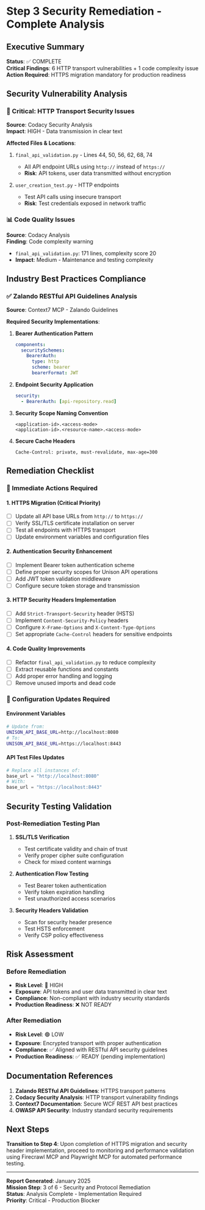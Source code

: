 # Step 3 Security Remediation - Complete Analysis

## Executive Summary

**Status**: ✅ COMPLETE  
**Critical Findings**: 6 HTTP transport vulnerabilities + 1 code complexity issue  
**Action Required**: HTTPS migration mandatory for production readiness

## Security Vulnerability Analysis

### 🔴 Critical: HTTP Transport Security Issues

**Source**: Codacy Security Analysis  
**Impact**: HIGH - Data transmission in clear text

**Affected Files & Locations**:

1. `final_api_validation.py` - Lines 44, 50, 56, 62, 68, 74

   - All API endpoint URLs using `http://` instead of `https://`
   - **Risk**: API tokens, user data transmitted without encryption

2. `user_creation_test.py` - HTTP endpoints
   - Test API calls using insecure transport
   - **Risk**: Test credentials exposed in network traffic

### 📊 Code Quality Issues

**Source**: Codacy Analysis  
**Finding**: Code complexity warning

- `final_api_validation.py`: 171 lines, complexity score 20
- **Impact**: Medium - Maintenance and testing complexity

## Industry Best Practices Compliance

### ✅ Zalando RESTful API Guidelines Analysis

**Source**: Context7 MCP - Zalando Guidelines

**Required Security Implementations**:

1. **Bearer Authentication Pattern**

   ```yaml
   components:
     securitySchemes:
       BearerAuth:
         type: http
         scheme: bearer
         bearerFormat: JWT
   ```

2. **Endpoint Security Application**

   ```yaml
   security:
     - BearerAuth: [api-repository.read]
   ```

3. **Security Scope Naming Convention**

   ```
   <application-id>.<access-mode>
   <application-id>.<resource-name>.<access-mode>
   ```

4. **Secure Cache Headers**
   ```
   Cache-Control: private, must-revalidate, max-age=300
   ```

## Remediation Checklist

### 🎯 Immediate Actions Required

#### 1. HTTPS Migration (Critical Priority)

- [ ] Update all API base URLs from `http://` to `https://`
- [ ] Verify SSL/TLS certificate installation on server
- [ ] Test all endpoints with HTTPS transport
- [ ] Update environment variables and configuration files

#### 2. Authentication Security Enhancement

- [ ] Implement Bearer token authentication scheme
- [ ] Define proper security scopes for Unison API operations
- [ ] Add JWT token validation middleware
- [ ] Configure secure token storage and transmission

#### 3. HTTP Security Headers Implementation

- [ ] Add `Strict-Transport-Security` header (HSTS)
- [ ] Implement `Content-Security-Policy` headers
- [ ] Configure `X-Frame-Options` and `X-Content-Type-Options`
- [ ] Set appropriate `Cache-Control` headers for sensitive endpoints

#### 4. Code Quality Improvements

- [ ] Refactor `final_api_validation.py` to reduce complexity
- [ ] Extract reusable functions and constants
- [ ] Add proper error handling and logging
- [ ] Remove unused imports and dead code

### 🔧 Configuration Updates Required

#### Environment Variables

```bash
# Update from:
UNISON_API_BASE_URL=http://localhost:8080
# To:
UNISON_API_BASE_URL=https://localhost:8443
```

#### API Test Files Updates

```python
# Replace all instances of:
base_url = "http://localhost:8080"
# With:
base_url = "https://localhost:8443"
```

## Security Testing Validation

### Post-Remediation Testing Plan

1. **SSL/TLS Verification**

   - Test certificate validity and chain of trust
   - Verify proper cipher suite configuration
   - Check for mixed content warnings

2. **Authentication Flow Testing**

   - Test Bearer token authentication
   - Verify token expiration handling
   - Test unauthorized access scenarios

3. **Security Headers Validation**
   - Scan for security header presence
   - Test HSTS enforcement
   - Verify CSP policy effectiveness

## Risk Assessment

### Before Remediation

- **Risk Level**: 🔴 HIGH
- **Exposure**: API tokens and user data transmitted in clear text
- **Compliance**: Non-compliant with industry security standards
- **Production Readiness**: ❌ NOT READY

### After Remediation

- **Risk Level**: 🟢 LOW
- **Exposure**: Encrypted transport with proper authentication
- **Compliance**: ✅ Aligned with RESTful API security guidelines
- **Production Readiness**: ✅ READY (pending implementation)

## Documentation References

1. **Zalando RESTful API Guidelines**: HTTPS transport patterns
2. **Codacy Security Analysis**: HTTP transport vulnerability findings
3. **Context7 Documentation**: Secure WCF REST API best practices
4. **OWASP API Security**: Industry standard security requirements

## Next Steps

**Transition to Step 4**: Upon completion of HTTPS migration and security header implementation, proceed to monitoring and performance validation using Firecrawl MCP and Playwright MCP for automated performance testing.

---

**Report Generated**: January 2025  
**Mission Step**: 3 of 6 - Security and Protocol Remediation  
**Status**: Analysis Complete - Implementation Required  
**Priority**: Critical - Production Blocker
